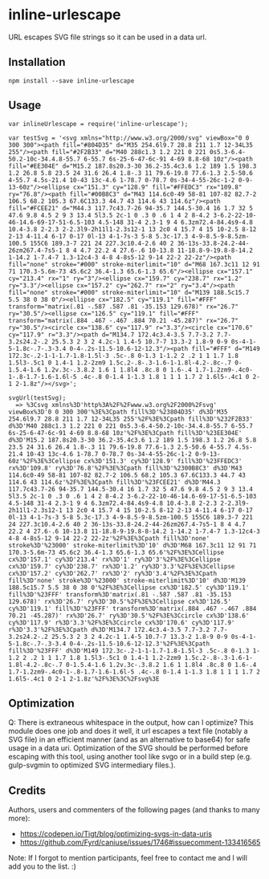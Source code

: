 inline-urlescape
================
URL escapes SVG file strings so it can be used in a data url.


Installation
------------
````
npm install --save inline-urlescape
````

Usage
-----
````
var inlineUrlescape = require('inline-urlescape');

var testSvg = '<svg xmlns="http://www.w3.org/2000/svg" viewBox="0 0 300 300"><path fill="#804D35" d="M35 254.6l9.7 28.8 211 1.7 12-34L35 255"/><path fill="#2F2B33" d="M40 288c1.3 1.2 221 0 221 0s5.3-6.4-50.2-10c-34.4.8-55.7 6-55.7 6s-25-6-47-6c-91 4-69 8.8-68 10z"/><path fill="#EE304E" d="M15.2 187.8s20.3-30 36.2-35.4c3.6 1.2 189 1.5 198.3 1.2 26.8 5.8 23.5 24 31.6 26.4 1.8-.3 11 79.6-19.8 77.6-1.3 2.5-50.6 4-55.7 4.5s-21.4 10-43 13c-4.6 1-78.7 0-78.7 0s-34-4-55-26c-1-2 0-9-13-60z"/><ellipse cx="151.3" cy="128.9" fill="#FFEDC3" rx="109.8" ry="76.8"/><path fill="#00B8C3" d="M43 114.6c0-49 58-81 107-82 82.7-2 106.5 68.2 105.3 67.6C133.3 44.7 43 114.6 43 114.6z"/><path fill="#FCEE21" d="M44.3 117.7c43.7-26 94-35.7 144.5-30.4 16 1.7 32 5 47.6 9.8 4.5 2 9 3 13.4 5l3.5 2c-1 0 .3 0 .6 1 4 2 8-4.2 3-6.2-22-10-46-14.6-69-17-51-6.5-103 4.5-148 31-4 2.3-1 9 4 6.3zm72.4-84.4s9-4.8 10.4-3.8 2-2.3 2-2.3l9-2h11l1-2.3s12-1 13 2c0 4 15.7 4 15 10-2.5 8-12 2-13 4-11.4 6-17 0-17 0l-13 4-1-7s-3 5-8 5.3c-17.3 4-9-8.5-9-8.5zm-100.5 155C6 189.3-7 221 24 227.3c10.4-2.6 40 2 36-13s-33.8-24.2-44-26zm267.4-7s5-1 8 4 4.7 22.2 4 27.6-.6 10-13.8 11-18.8-9-19.8-8-14.2 1-14.2 1-7.4-7 1.3-12c4-3 4-8 4-8s5-12 9-14 22-2 22-2z"/><path fill="none" stroke="#000" stroke-miterlimit="10" d="M68 167.3c11 12 91 71 170.3-5.6m-73 45.6c2 36.4-1.3 65.6-1.3 65.6"/><ellipse cx="157.1" cy="213.4" rx="1" ry="3"/><ellipse cx="159.7" cy="238.7" rx="1.2" ry="3.3"/><ellipse cx="157.2" cy="262.7" rx="2" ry="3.4"/><path fill="none" stroke="#000" stroke-miterlimit="10" d="M139 188.5c15.7 5.5 38 0 38 0"/><ellipse cx="182.5" cy="119.1" fill="#FFF" transform="matrix(.81 -.587 .587 .81 -35.153 129.678)" rx="26.7" ry="30.5"/><ellipse cx="126.5" cy="119.1" fill="#FFF" transform="matrix(.884 .467 -.467 .884 70.21 -45.287)" rx="26.7" ry="30.5"/><circle cx="138.6" cy="117.9" r="3.3"/><circle cx="170.6" cy="117.9" r="3.3"/><path d="M134.7 172.4c3.4-3.5 7.7-3.2 7.7-3.2s24.2-.2 25.5.3 2 3 2 4.2c-1 1.4-5 10.7-7 13.3-2 1.8-9 0-9 0s-4-1-5-1.8c-.7-.3-3.4 0-4-.2s-11.5-10.6-12-12.3"/><path fill="#FFF" d="M149 172.3c-.2-1-1-1.7-1.8-1.5l-3 .5c-.8 0-1.3 1-1.2 2 .2 1 1 1.7 1.8 1.5l3-.5c1 0 1.4-1 1.2-2zm9 1.5c.2-.8-.3-1.6-1-1.8l-4.2-.8c-.7 0-1.5.4-1.6 1.2v.3c-.3.8.2 1.6 1 1.8l4 .8c.8 0 1.6-.4 1.7-1.2zm9-.4c0-1-.8-1.7-1.6-1.6l-5 .4c-.8 0-1.4 1-1.3 1.8 1 1 1 1.7 2 1.6l5-.4c1 0 2-1 2-1.8z"/></svg>';

svgUrl(testSvg);
  => %3Csvg xmlns%3D'http%3A%2F%2Fwww.w3.org%2F2000%2Fsvg' viewBox%3D'0 0 300 300'%3E%3Cpath fill%3D'%23804D35' d%3D'M35 254.6l9.7 28.8 211 1.7 12-34L35 255'%2F%3E%3Cpath fill%3D'%232F2B33' d%3D'M40 288c1.3 1.2 221 0 221 0s5.3-6.4-50.2-10c-34.4.8-55.7 6-55.7 6s-25-6-47-6c-91 4-69 8.8-68 10z'%2F%3E%3Cpath fill%3D'%23EE304E' d%3D'M15.2 187.8s20.3-30 36.2-35.4c3.6 1.2 189 1.5 198.3 1.2 26.8 5.8 23.5 24 31.6 26.4 1.8-.3 11 79.6-19.8 77.6-1.3 2.5-50.6 4-55.7 4.5s-21.4 10-43 13c-4.6 1-78.7 0-78.7 0s-34-4-55-26c-1-2 0-9-13-60z'%2F%3E%3Cellipse cx%3D'151.3' cy%3D'128.9' fill%3D'%23FFEDC3' rx%3D'109.8' ry%3D'76.8'%2F%3E%3Cpath fill%3D'%2300B8C3' d%3D'M43 114.6c0-49 58-81 107-82 82.7-2 106.5 68.2 105.3 67.6C133.3 44.7 43 114.6 43 114.6z'%2F%3E%3Cpath fill%3D'%23FCEE21' d%3D'M44.3 117.7c43.7-26 94-35.7 144.5-30.4 16 1.7 32 5 47.6 9.8 4.5 2 9 3 13.4 5l3.5 2c-1 0 .3 0 .6 1 4 2 8-4.2 3-6.2-22-10-46-14.6-69-17-51-6.5-103 4.5-148 31-4 2.3-1 9 4 6.3zm72.4-84.4s9-4.8 10.4-3.8 2-2.3 2-2.3l9-2h11l1-2.3s12-1 13 2c0 4 15.7 4 15 10-2.5 8-12 2-13 4-11.4 6-17 0-17 0l-13 4-1-7s-3 5-8 5.3c-17.3 4-9-8.5-9-8.5zm-100.5 155C6 189.3-7 221 24 227.3c10.4-2.6 40 2 36-13s-33.8-24.2-44-26zm267.4-7s5-1 8 4 4.7 22.2 4 27.6-.6 10-13.8 11-18.8-9-19.8-8-14.2 1-14.2 1-7.4-7 1.3-12c4-3 4-8 4-8s5-12 9-14 22-2 22-2z'%2F%3E%3Cpath fill%3D'none' stroke%3D'%23000' stroke-miterlimit%3D'10' d%3D'M68 167.3c11 12 91 71 170.3-5.6m-73 45.6c2 36.4-1.3 65.6-1.3 65.6'%2F%3E%3Cellipse cx%3D'157.1' cy%3D'213.4' rx%3D'1' ry%3D'3'%2F%3E%3Cellipse cx%3D'159.7' cy%3D'238.7' rx%3D'1.2' ry%3D'3.3'%2F%3E%3Cellipse cx%3D'157.2' cy%3D'262.7' rx%3D'2' ry%3D'3.4'%2F%3E%3Cpath fill%3D'none' stroke%3D'%23000' stroke-miterlimit%3D'10' d%3D'M139 188.5c15.7 5.5 38 0 38 0'%2F%3E%3Cellipse cx%3D'182.5' cy%3D'119.1' fill%3D'%23FFF' transform%3D'matrix(.81 -.587 .587 .81 -35.153 129.678)' rx%3D'26.7' ry%3D'30.5'%2F%3E%3Cellipse cx%3D'126.5' cy%3D'119.1' fill%3D'%23FFF' transform%3D'matrix(.884 .467 -.467 .884 70.21 -45.287)' rx%3D'26.7' ry%3D'30.5'%2F%3E%3Ccircle cx%3D'138.6' cy%3D'117.9' r%3D'3.3'%2F%3E%3Ccircle cx%3D'170.6' cy%3D'117.9' r%3D'3.3'%2F%3E%3Cpath d%3D'M134.7 172.4c3.4-3.5 7.7-3.2 7.7-3.2s24.2-.2 25.5.3 2 3 2 4.2c-1 1.4-5 10.7-7 13.3-2 1.8-9 0-9 0s-4-1-5-1.8c-.7-.3-3.4 0-4-.2s-11.5-10.6-12-12.3'%2F%3E%3Cpath fill%3D'%23FFF' d%3D'M149 172.3c-.2-1-1-1.7-1.8-1.5l-3 .5c-.8 0-1.3 1-1.2 2 .2 1 1 1.7 1.8 1.5l3-.5c1 0 1.4-1 1.2-2zm9 1.5c.2-.8-.3-1.6-1-1.8l-4.2-.8c-.7 0-1.5.4-1.6 1.2v.3c-.3.8.2 1.6 1 1.8l4 .8c.8 0 1.6-.4 1.7-1.2zm9-.4c0-1-.8-1.7-1.6-1.6l-5 .4c-.8 0-1.4 1-1.3 1.8 1 1 1 1.7 2 1.6l5-.4c1 0 2-1 2-1.8z'%2F%3E%3C%2Fsvg%3E
````


Optimization
------------
Q: There is extraneous whitespace in the output, how can I optimize?
This module does one job and does it well, it url escapes a text file (notably a SVG file) 
in an efficient manner (and as an alternative to base64) for safe usage in a data uri. 
Optimization of the SVG should be performed before escaping with this tool, 
using another tool like svgo or in a build step (e.g. gulp-svgmin to optimized SVG intermediary files.).


Credits
-------
Authors, users and commenters of the following pages (and thanks to many more):
- https://codepen.io/Tigt/blog/optimizing-svgs-in-data-uris
- https://github.com/Fyrd/caniuse/issues/1746#issuecomment-133416565

Note: If I forgot to mention participants, feel free to contact me and I will add you to the list. :)
